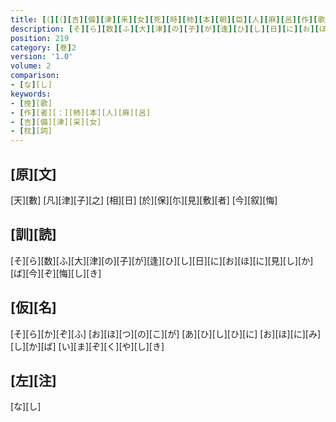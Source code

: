 ```yaml
---
title: [（][（][吉][備][津][釆][女][死][時][柿][本][朝][臣][人][麻][呂][作][歌][一][首][[并][短][歌]][）][短][歌][二][首][）]
description: [そ][ら][数][ふ][大][津][の][子][が][逢][ひ][し][日][に][お][ほ][に][見][し][か][ば][今][ぞ][悔][し][き]
position: 219
category: [巻]2
version: '1.0'
volume: 2
comparison:
- [な][し]
keywords:
- [挽][歌]
- [作][者][：][柿][本][人][麻][呂]
- [吉][備][津][采][女]
- [枕][詞]
---
```


## [原][文]

[天][數] [凡][津][子][之] [相][日] [於][保][尓][見][敷][者] [今][叙][悔]

## [訓][読]

[そ][ら][数][ふ][大][津][の][子][が][逢][ひ][し][日][に][お][ほ][に][見][し][か][ば][今][ぞ][悔][し][き]

## [仮][名]

[そ][ら][か][ぞ][ふ] [お][ほ][つ][の][こ][が] [あ][ひ][し][ひ][に] [お][ほ][に][み][し][か][ば] [い][ま][ぞ][く][や][し][き]

## [左][注]

[な][し]
